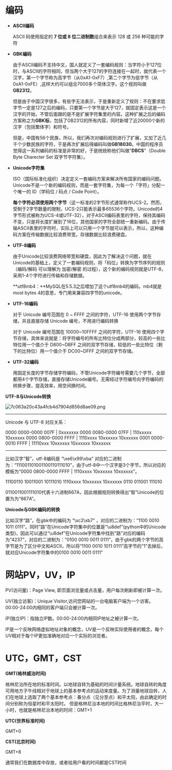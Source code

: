 # 编码

- **ASCII编码**

  ASCII 码使用指定的 **7 位或 8 位二进制数**组合来表示 128 或 256 种可能的字符

- **GBK编码**

  由于ASCII编码不支持中文，国人就定义了一套编码规则：当字符小于127位时，与ASCII的字符相同，但当两个大于127的字符连接在一起时，就代表一个汉字，第一个字节称为高字节（从0xA1-0xF7）,第二个字节为低字节（从0xA1-0xFE）,这样大约可以组合7000多个简体汉字。这个规则叫做**GB2312**。

  但是由于中国汉字很多，有些字无法表示，于是重新定义了规则：不在要求低字节一定是127之后的编码，只要第一个字节是大于127，就固定表示这是一个汉字的开始，不管后面跟的是不是扩展字符集里的内容。这种扩展之后的编码方案称之为**GBK标**，包括了GB2312的所有内容，同时新增了近20000个新的汉字（包括繁体字）和符号。

  但是，中国有56个民族，所以，我们再次对编码规则进行了扩展，又加了近几千个少数民族的字符，于是再次扩展后得编码叫做**GB18030**。中国的程序员觉得这一系列编码的标准是非常的好，于是统统称他们叫做"**DBCS**"（Double Byte Charecter Set 双字节字符集）。

- **Unicode字符集**

  ISO（国际标准化组织）决定定义一套编码方案来解决所有国家的编码问题。Unicode不是一个新的编码规则，而是一套字符集，为每一个「字符」分配一个唯一的 ID（学码位 / 码点 / Code Point）。

  **每个字符必须使用两个字节**（这一标准的2字节形式通常称作UCS-2。然而，受制于2字节数量的限制，UCS-2只能表示最多65536个字符。Unicode的4字节形式被称为UCS-4或UTF-32），对于ASCII编码表里的字符，保持其编码不变，只是将长度扩展到了16位，其他国家的字符全部统一重新编码。由于传输ASCII表里的字符时，实际上可以只用一个字节就可以表示，所以，这种编码方案在传输数据比较浪费带宽，存储数据比较浪费硬盘。

- **UTF-8编码**

  由于Unicode比较浪费网络带宽和硬盘，因此为了解决这个问题，就在Unicode的基础上，定义了一套编码规则，将「码位」转换为字节序列的规则（编码/解码 可以理解为 加密/解密 的过程），这个新的编码规则就是UTF-8，采用1-4个字符进行传输和存储数据。

  **utf8mb4：**MySQL在5.5.3之后增加了这个utf8mb4的编码，mb4就是most bytes 4的意思，专门用来兼容四字节的unicode。

- **UTF-16编码**

  对于 Unicode 编号范围在 0 ~ FFFF 之间的字符，UTF-16 使用两个字节存储，并且直接存储 Unicode 编号，不用进行编码转换

  对于 Unicode 编号范围在 10000~10FFFF 之间的字符，UTF-16 使用四个字节存储，具体来说就是：将字符编号的所有比特位分成两部分，较高的一些比特位用一个值介于 D800~DBFF 之间的双字节存储，较低的一些比特位（剩下的比特位）用一个值介于 DC00~DFFF 之间的双字节存储。

- **UTF-32编码**

  用固定长度的字节存储字符编码，不管Unicode字符编号需要几个字节，全部都用4个字节存储，直接存储Unicode编号。无需经过字符编号向字符编码的转换步骤，提高效率，用空间换时间。

  

**UTF-8与Unicode转换**

![7c063a20c43a4fcb4d7904d856d8ae09.png](https://img-blog.csdnimg.cn/img_convert/7c063a20c43a4fcb4d7904d856d8ae09.png)

---

Unicode                                  与    UTF-8                                                          对应关系：

0000 0000-0000 007F            |     0xxxxxxx
0000 0080-0000 07FF            |     110xxxxx 10xxxxxx
0000 0800-0000 FFFF            |     1110xxxx 10xxxxxx 10xxxxxx
0001 0000-0010 FFFF            |     11110xxx 10xxxxxx 10xxxxxx 10xxxxxx

---

比如汉字“智”，utf-8编码是 “\xe6\x99\xba” 对应的二进制为：“111001101001100110111010”，由于utf-8中一个汉字是3个字节，所以对应的模板为“0000 0800-0000 FFFF |  1110xxxx 10xxxxxx 10xxxxxx”。

11100110  10011001   10111010
1110xxxx   10xxxxxx    10xxxxxx
        0110       011001       111010

0110011001111010代表十六进制667A，因此根据规则转换得出“智”Unicode的位置为为“667A”。

**Unicode与GBK编码的转换**

比如汉字“路”，在gbk中的编码为 “\xc2\xb7” ，对应的二进制为：“1100 0010 1011 0111”。同时“路”在Unicode字符集中的位置是“\u8def”(python中的Unicode类型)，因此可以通过“\u8def”在Unicode字符集中找到“路”对应的编码为“4237”，对应的二进制为：“0100 0010 0011 0111”，由于gbk的两个字节的高字节是为了区分中文和ASCII，所以将“1100 0010 1011 0111”高字节的“1”去掉后，就对应Unicode字符集中的0100 0010 0011 0111”





# 网站PV，UV，IP

PV(访问量)：Page View, 即页面浏览量或点击量，用户每次刷新即被计算一次。

UV(独立访客)：Unique Visitor,访问您网站的一台电脑客户端为一个访客。00:00-24:00内相同的客户端只会被计算一次。

IP(独立IP)：指独立IP数。00:00-24:00内相同IP地址之被计算一次。

IP是一个反映网络虚拟地址对象的概念，UV是一个反映实际使用者的概念，每个UV相对于每个IP更加准确地对应一个实际的浏览者。



# UTC，GMT，CST

**GMT(格林威治时间)**

格林尼治所在地的标准时间。以地球自转为基础的时间计量系统。地球自转的角度可用地方子午线相对于地球上的基本参考点的运动来度量。为了测量地球自转，人们在地球上选取了两个基本参考点：春分点（见分至点）和平太阳，由此确定的时间分别称为恒星时和平太阳时。
但是格林尼治本地的时间比格林尼治平时，大一小时，也就是格林尼治本地的时间：GMT+1

**UTC(世界标准时间)**

GMT+0

**CST(北京时间)**

GMT+8

通常我们在数据库中存放，或者给用户看的时间都是CST时间
































